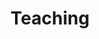 ---
title: Teaching
summary: My courses
type: landing

cascade:
  - _target:
      kind: page
    params:
      show_breadcrumb: true

sections:
  - block: markdown
    content:
      title: 'Teaching'
      subtitle: ''
      text: |-
        - **2024 – 2025**
          - Internet Network Administration, ISTIC, Master 2 – 3h Lecture
          - Blockchain and Consensus, IMT Atlantique, 2nd–3rd year – 3h Lecture
          - Blockchain Principles and Applications, ISTIC, Master 2 – 3h Tutorial
          - Network Routing, ESIR, 2nd year – 16.5h Lecture, 3h Tutorial, 22.5h Lab
          - Network Security, ISTIC, Master 2 – 18h Lab

        - **2023 – 2024**
          - Internet Network Administration, ISTIC, Master 2 – 3h Lecture

        - **2021 – 2022**
          - Inter-Domain Routing, Univ. of Strasbourg, Master 1 – 14h Lab

        - **2019 – 2020**
          - Data Structures and Algorithms 1, Univ. of Strasbourg, Bachelor 2 – 22h Tutorial
          - Computer Architecture Basics, Univ. of Strasbourg, Bachelor 1 – 10h Tutorial, 24h Lab

        - **2018 – 2019**
          - Data Structures and Algorithms 2, Univ. of Strasbourg, Bachelor 2 – 24h Tutorial
          - Computer Culture and Practice, Univ. of Strasbourg, Bachelor 1 – 28h Lab
    design:
      columns: '1'
  # - block: collection
  #   id: teaching
  #   content:
  #     title: Teaching
  #     filters:
  #       folders:
  #         - teaching
  #   design:
  #     view: article-grid
  #     columns: 2
---